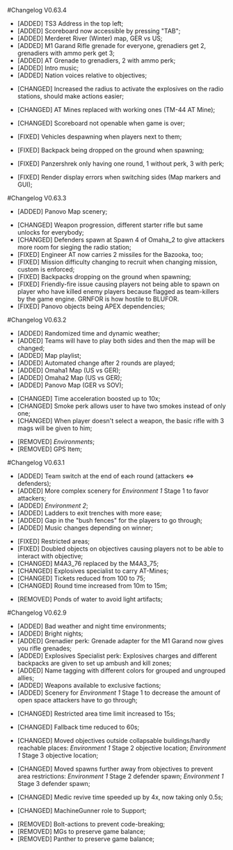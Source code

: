 #Changelog V0.63.4
+ [ADDED] TS3 Address in the top left;
+ [ADDED] Scoreboard now accessible by pressing "TAB";
+ [ADDED] Merderet River (Winter) map, GER vs US;
+ [ADDED] M1 Garand Rifle grenade for everyone, grenadiers get 2, grenadiers with ammo perk get 3;
+ [ADDED] AT Grenade to grenadiers, 2 with ammo perk;
+ [ADDED] Intro music;
+ [ADDED] Nation voices relative to objectives;

* [CHANGED] Increased the radius to activate the explosives on the radio stations, should make actions easier;
* [CHANGED] AT Mines replaced with working ones (TM-44 AT Mine);
* [CHANGED] Scoreboard not openable when game is over;

* [FIXED] Vehicles despawning when players next to them;
* [FIXED] Backpack being dropped on the ground when spawning;
* [FIXED] Panzershrek only having one round, 1 without perk, 3 with perk;
* [FIXED] Render display errors when switching sides (Map markers and GUI);

#Changelog V0.63.3
+ [ADDED] Panovo Map scenery;

* [CHANGED] Weapon progression, different starter rifle but same unlocks for everybody;
* [CHANGED] Defenders spawn at Spawn 4 of Omaha_2 to give attackers more room for sieging the radio station;
* [FIXED] Engineer AT now carries 2 missiles for the Bazooka, too;
* [FIXED] Mission difficulty changing to recruit when changing mission, custom is enforced;
* [FIXED] Backpacks dropping on the ground when spawning;
* [FIXED] Friendly-fire issue causing players not being able to spawn on player who have killed enemy players
          because flagged as team-killers by the game engine. GRNFOR is how hostile to BLUFOR.
* [FIXED] Panovo objects being APEX dependencies;

#Changelog V0.63.2
+ [ADDED] Randomized time and dynamic weather;
+ [ADDED] Teams will have to play both sides and then the map will be changed;
+ [ADDED] Map playlist;
+ [ADDED] Automated change after 2 rounds are played;
+ [ADDED] Omaha1 Map (US vs GER);
+ [ADDED] Omaha2 Map (US vs GER);
+ [ADDED] Panovo Map (GER vs SOV);

* [CHANGED] Time acceleration boosted up to 10x;
* [CHANGED] Smoke perk allows user to have two smokes instead of only one;
* [CHANGED] When player doesn't select a weapon, the basic rifle with 3 mags will be given to him;

- [REMOVED] *Environments*;
- [REMOVED] GPS Item;

#Changelog V0.63.1
+ [ADDED] Team switch at the end of each round (attackers <=> defenders);
+ [ADDED] More complex scenery for *Environment 1* Stage 1 to favor attackers;
+ [ADDED] *Environment 2*;
+ [ADDED] Ladders to exit trenches with more ease;
+ [ADDED] Gap in the "bush fences" for the players to go through;
+ [ADDED] Music changes depending on winner;

* [FIXED] Restricted areas;
* [FIXED] Doubled objects on objectives causing players not to be able to interact with objective;
* [CHANGED] M4A3_76 replaced by the M4A3_75;
* [CHANGED] Explosives specialist to carry AT-Mines;
* [CHANGED] Tickets reduced from 100 to 75;
* [CHANGED] Round time increased from 10m to 15m;

- [REMOVED] Ponds of water to avoid light artifacts;

#Changelog V0.62.9

+ [ADDED] Bad weather and night time environments;
+ [ADDED] Bright nights;
+ [ADDED] Grenadier perk:
            Grenade adapter for the M1 Garand now gives you rifle grenades;
+ [ADDED] Explosives Specialist perk:
            Explosives charges and different backpacks are given to set up ambush and kill zones;
+ [ADDED] Name tagging with different colors for grouped and ungrouped allies;
+ [ADDED] Weapons available to exclusive factions;
+ [ADDED] Scenery for *Environment 1* Stage 1 to decrease the amount of open space attackers have to go through;

* [CHANGED] Restricted area time limit increased to 15s;
* [CHANGED] Fallback time reduced to 60s;
* [CHANGED] Moved objectives outside collapsable buildings/hardly reachable places:
      *Environment 1* Stage 2 objective location;
      *Environment 1* Stage 3 objective location;

* [CHANGED] Moved spawns further away from objectives to prevent area restrictions:
      *Environment 1* Stage 2 defender spawn;
      *Environment 1* Stage 3 defender spawn;

* [CHANGED] Medic revive time speeded up by 4x, now taking only 0.5s;
* [CHANGED] MachineGunner role to Support;

- [REMOVED] Bolt-actions to prevent code-breaking;
- [REMOVED] MGs to preserve game balance;
- [REMOVED] Panther to preserve game balance;
